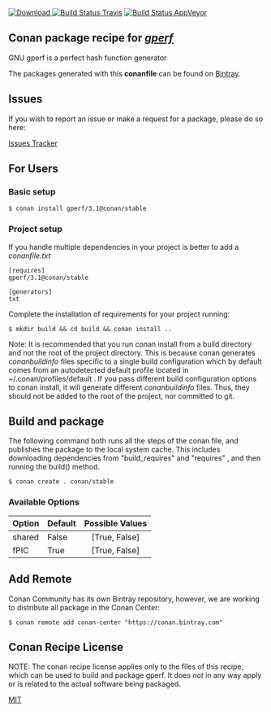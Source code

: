 [![Download](https://api.bintray.com/packages/conan-community/conan/gperf%3Aconan/images/download.svg) ](https://bintray.com/conan-community/conan/gperf%3Aconan/_latestVersion)
[![Build Status Travis](https://travis-ci.org/conan-community/conan-gperf.svg)](https://travis-ci.org/conan-community/conan-gperf)
[![Build Status AppVeyor](https://ci.appveyor.com/api/projects/status/github/conan-community/conan-gperf?svg=true)](https://ci.appveyor.com/project/ConanCIintegration/conan-gperf)

## Conan package recipe for [*gperf*](https://www.gnu.org/software/gperf/)

GNU gperf is a perfect hash function generator

The packages generated with this **conanfile** can be found on [Bintray](https://bintray.com/conan-community/conan/gperf%3Aconan).


## Issues

If you wish to report an issue or make a request for a package, please do so here:

[Issues Tracker](https://github.com/conan-community/community/issues)


## For Users

### Basic setup

    $ conan install gperf/3.1@conan/stable

### Project setup

If you handle multiple dependencies in your project is better to add a *conanfile.txt*

    [requires]
    gperf/3.1@conan/stable

    [generators]
    txt

Complete the installation of requirements for your project running:

    $ mkdir build && cd build && conan install ..

Note: It is recommended that you run conan install from a build directory and not the root of the project directory.  This is because conan generates *conanbuildinfo* files specific to a single build configuration which by default comes from an autodetected default profile located in ~/.conan/profiles/default .  If you pass different build configuration options to conan install, it will generate different *conanbuildinfo* files.  Thus, they should not be added to the root of the project, nor committed to git.


## Build and package

The following command both runs all the steps of the conan file, and publishes the package to the local system cache.  This includes downloading dependencies from "build_requires" and "requires" , and then running the build() method.

    $ conan create . conan/stable


### Available Options
| Option        | Default | Possible Values  |
| ------------- |:----------------- |:------------:|
| shared      | False |  [True, False] |
| fPIC      | True |  [True, False] |


## Add Remote

Conan Community has its own Bintray repository, however, we are working to distribute all package in the Conan Center:

    $ conan remote add conan-center "https://conan.bintray.com"


## Conan Recipe License

NOTE: The conan recipe license applies only to the files of this recipe, which can be used to build and package gperf.
It does *not* in any way apply or is related to the actual software being packaged.

[MIT](LICENSE)
